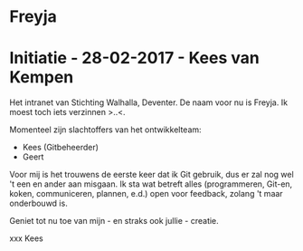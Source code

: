 # Freyja
# Initiatie - 28-02-2017 - Kees van Kempen #
Het intranet van Stichting Walhalla, Deventer. De naam voor nu is Freyja. Ik moest toch iets verzinnen >..<.

Momenteel zijn slachtoffers van het ontwikkelteam:
- Kees (Gitbeheerder)
- Geert

Voor mij is het trouwens de eerste keer dat ik Git gebruik, dus er zal nog wel 't een en ander aan misgaan. Ik sta wat betreft alles (programmeren, Git-en, koken, communiceren, plannen, e.d.) open voor feedback, zolang 't maar onderbouwd is.

Geniet tot nu toe van mijn - en straks ook jullie - creatie.

xxx Kees
